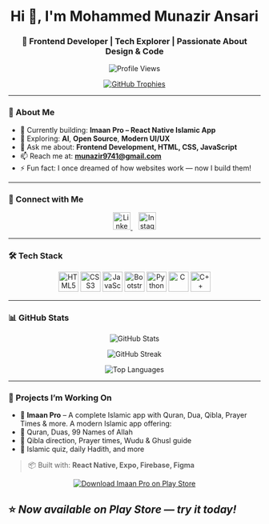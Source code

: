 <h1 align="center">Hi 👋, I'm Mohammed Munazir Ansari</h1>
<h3 align="center">🚀 Frontend Developer | Tech Explorer | Passionate About Design & Code</h3>

<p align="center">
  <img src="https://komarev.com/ghpvc/?username=munazir151&label=Profile%20views&color=0e75b6&style=flat" alt="Profile Views" />
</p>

<p align="center">
  <a href="https://github.com/ryo-ma/github-profile-trophy">
    <img src="https://github-profile-trophy.vercel.app/?username=munazir151&theme=gruvbox&title=Followers,Stars,Commits,Repositories,PullRequest" alt="GitHub Trophies" />
  </a>
</p>

---

### 🌟 About Me
- 🔭 Currently building: **Imaan Pro – React Native Islamic App**
- 🧠 Exploring: **AI**, **Open Source**, **Modern UI/UX**
- 💬 Ask me about: **Frontend Development, HTML, CSS, JavaScript**
- 📫 Reach me at: **munazir9741@gmail.com**
- ⚡ Fun fact: I once dreamed of how websites work — now I build them!

---

### 🔗 Connect with Me
<p align="center">
  <a href="https://linkedin.com/in/munazir-ansari" target="_blank">
    <img src="https://cdn.jsdelivr.net/gh/devicons/devicon/icons/linkedin/linkedin-original.svg" alt="LinkedIn" width="35" />
  </a>
  &nbsp;&nbsp;
  <a href="https://instagram.com/munazir_15" target="_blank">
    <img src="https://raw.githubusercontent.com/rahuldkjain/github-profile-readme-generator/master/src/images/icons/Social/instagram.svg" alt="Instagram" width="35" />
  </a>
</p>

---

### 🛠️ Tech Stack
<p align="center">
  <img src="https://cdn.jsdelivr.net/gh/devicons/devicon/icons/html5/html5-original-wordmark.svg" alt="HTML5" width="40" />
  <img src="https://cdn.jsdelivr.net/gh/devicons/devicon/icons/css3/css3-original-wordmark.svg" alt="CSS3" width="40" />
  <img src="https://cdn.jsdelivr.net/gh/devicons/devicon/icons/javascript/javascript-original.svg" alt="JavaScript" width="40" />
  <img src="https://cdn.jsdelivr.net/gh/devicons/devicon/icons/bootstrap/bootstrap-original.svg" alt="Bootstrap" width="40" />
  <img src="https://cdn.jsdelivr.net/gh/devicons/devicon/icons/python/python-original.svg" alt="Python" width="40" />
  <img src="https://cdn.jsdelivr.net/gh/devicons/devicon/icons/c/c-original.svg" alt="C" width="40" />
  <img src="https://cdn.jsdelivr.net/gh/devicons/devicon/icons/cplusplus/cplusplus-original.svg" alt="C++" width="40" />
</p>

---

### 📊 GitHub Stats

<p align="center">
  <img src="https://github-readme-stats.vercel.app/api?username=munazir151&show_icons=true&theme=tokyonight" alt="GitHub Stats" />
</p>

<p align="center">
  <img src="https://github-readme-streak-stats.herokuapp.com/?user=munazir151&theme=tokyonight" alt="GitHub Streak" />
</p>

<p align="center">
  <img src="https://github-readme-stats.vercel.app/api/top-langs/?username=munazir151&layout=compact&theme=tokyonight" alt="Top Languages" />
</p>

---

### 🚧 Projects I’m Working On
- 📱 **Imaan Pro** – A complete Islamic app with Quran, Dua, Qibla, Prayer Times & more.
A modern Islamic app offering:
- 📖 Quran, Duas, 99 Names of Allah
- 🧭 Qibla direction, Prayer times, Wudu & Ghusl guide
- 🧠 Islamic quiz, daily Hadith, and more

> 📦 Built with: **React Native, Expo, Firebase, Figma**


<p align="center">
  <a href="https://play.google.com/store/apps/details?id=com.munazir.imaanpro&hl=en-US" target="_blank">
    <img src="https://img.shields.io/badge/Download%20on%20Play%20Store-Imaan%20Pro-green?logo=google-play&logoColor=white&style=for-the-badge" alt="Download Imaan Pro on Play Store" />
  </a>
</p>

⭐ *Now available on Play Store — try it today!*
---

<!---
Munazir151/Munazir151 is a ✨ special ✨ repository because its `README.md` appears on your GitHub profile.
You can click the Preview link to take a look at your changes.
--->
